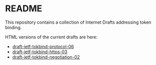 README
=======

This repository contains a collection of Internet Drafts addressing token binding.

HTML versions of the current drafts are here:

- [draft-ietf-tokbind-protocol-06](http://xml2rfc.ietf.org/cgi-bin/xml2rfc.cgi?modeAsFormat=html/ascii&url=https://raw.githubusercontent.com/TokenBinding/Internet-Drafts/master/draft-ietf-tokbind-protocol-06.xml)
- [draft-ietf-tokbind-https-03](http://xml2rfc.ietf.org/cgi-bin/xml2rfc.cgi?modeAsFormat=html/ascii&url=https://raw.githubusercontent.com/TokenBinding/Internet-Drafts/master/draft-ietf-tokbind-https-03.xml)
- [draft-ietf-tokbind-negotiation-02](http://xml2rfc.ietf.org/cgi-bin/xml2rfc.cgi?modeAsFormat=html/ascii&url=https://raw.githubusercontent.com/TokenBinding/Internet-Drafts/master/draft-ietf-tokbind-negotiation-02.xml)
